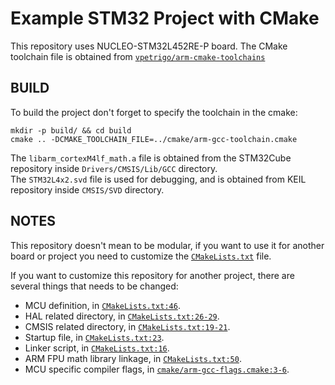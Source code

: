 # Example STM32 Project with CMake
This repository uses NUCLEO-STM32L452RE-P board. The CMake toolchain file is obtained from [`vpetrigo/arm-cmake-toolchains`](https://github.com/vpetrigo/arm-cmake-toolchains)

## BUILD
To build the project don't forget to specify the toolchain in the cmake:
```
mkdir -p build/ && cd build
cmake .. -DCMAKE_TOOLCHAIN_FILE=../cmake/arm-gcc-toolchain.cmake
```

The `libarm_cortexM4lf_math.a` file is obtained from the STM32Cube repository inside `Drivers/CMSIS/Lib/GCC` directory.  
The `STM32L4x2.svd` file is used for debugging, and is obtained from KEIL repository inside `CMSIS/SVD` directory.

## NOTES
This repository doesn't mean to be modular, if you want to use it for another board or project you need to customize the [`CMakeLists.txt`](CMakeLists.txt) file.  

If you want to customize this repository for another project, there are several things that needs to be changed:
- MCU definition, in [`CMakeLists.txt:46`](CMakeLists.txt#L46).
- HAL related directory, in [`CMakeLists.txt:26-29`](CMakeLists.txt#L26-L29).
- CMSIS related directory, in [`CMakeLists.txt:19-21`](CMakeLists.txt#L19-L21).
- Startup file, in [`CMakeLists.txt:23`](CMakeLists.txt#L23).
- Linker script, in [`CMakeLists.txt:16`](CMakeLists.txt#L16).
- ARM FPU math library linkage, in [`CMakeLists.txt:50`](CMakeLists.txt#L50).
- MCU specific compiler flags, in [`cmake/arm-gcc-flags.cmake:3-6`](cmake/arm-gcc-flags.cmake:L3-L6).